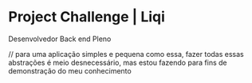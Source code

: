 # Project Challenge | Liqi

Desenvolvedor Back end Pleno

// para uma aplicação simples e pequena como essa, fazer todas essas abstrações é meio desnecessário, mas estou fazendo para fins de demonstração do meu conhecimento
